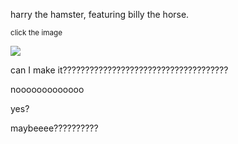 harry the hamster, featuring billy the horse.

<sup>click the image</sup>

[![](https://i.imgur.com/4q8ozKX.png)](https://youtu.be/QwU8j2_6IOI)


can I make it?????????????????????????????????????

nooooooooooooo

yes?

maybeeee??????????
